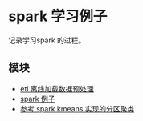 # spark 学习例子

记录学习spark 的过程。

## 模块

* [etl 离线加载数据预处理](etl-offline-preprocess/README.md)
* [spark 例子](spark-example/README.md)
* [参考 spark kmeans 实现的分区聚类](spark-partitioning/README.md)